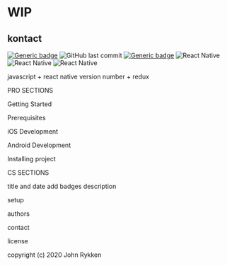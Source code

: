 # WIP
## kontact 

[![Generic badge](https://img.shields.io/badge/license-MIT-green.svg?style=plastic)](https://shields.io/)
![GitHub last commit](https://img.shields.io/github/last-commit/GreanBeetle/kontact?style=plastic)
[![Generic badge](https://img.shields.io/badge/build-passing-brightgreen.svg?style=plastic)](https://shields.io/)
![React Native](https://img.shields.io/static/v1?message=React-Native-0.63&color=61dafb)
![React Native](https://img.shields.io/static/v1?message=React-Native-0.63&color=61dafb&logo=react&label=)
![React Native](https://img.shields.io/static/v1?message=React-Native-0.63&color=61dafb&logo=react&label=&labelColor=lightgrey)




javascript + react native version number + redux 

PRO SECTIONS 

Getting Started

Prerequisites

iOS Development

Android Development

Installing project

CS SECTIONS 

title and date 
add badges 
description 

setup 


authors

contact 

license 

copyright (c) 2020 John Rykken 


